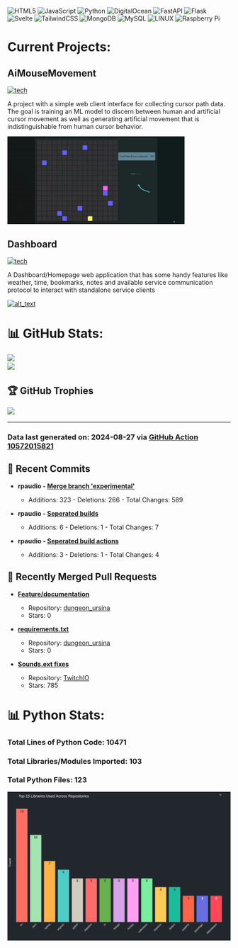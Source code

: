 ![HTML5](https://img.shields.io/badge/html5-%23E34F26.svg?style=plastic&logo=html5&logoColor=white) ![JavaScript](https://img.shields.io/badge/javascript-%23323330.svg?style=plastic&logo=javascript&logoColor=%23F7DF1E) ![Python](https://img.shields.io/badge/python-3670A0?style=plastic&logo=python&logoColor=ffdd54) ![DigitalOcean](https://img.shields.io/badge/DigitalOcean-%230167ff.svg?style=plastic&logo=digitalOcean&logoColor=white) ![FastAPI](https://img.shields.io/badge/FastAPI-005571?style=plastic&logo=fastapi) ![Flask](https://img.shields.io/badge/flask-%23000.svg?style=plastic&logo=flask&logoColor=white) ![Svelte](https://img.shields.io/badge/svelte-%23f1413d.svg?style=plastic&logo=svelte&logoColor=white) ![TailwindCSS](https://img.shields.io/badge/tailwindcss-%2338B2AC.svg?style=plastic&logo=tailwind-css&logoColor=white) ![MongoDB](https://img.shields.io/badge/MongoDB-%234ea94b.svg?style=plastic&logo=mongodb&logoColor=white) ![MySQL](https://img.shields.io/badge/mysql-%2300f.svg?style=plastic&logo=mysql&logoColor=white) ![LINUX](https://img.shields.io/badge/Linux-FCC624?style=plastic&logo=linux&logoColor=black) ![Raspberry Pi](https://img.shields.io/badge/-RaspberryPi-C51A4A?style=plastic&logo=Raspberry-Pi)
<br>

# Current Projects:

## AiMouseMovement

[![tech](https://skillicons.dev/icons?i=go,html,css,js,mongo,python,pytorch)](https://skillicons.dev)

A project with a simple web client interface for collecting cursor path data. The goal is training an ML model to discern between human and artificial cursor movement as well as generating artificial movement that is indistinguishable from human cursor behavior.


[<img alt="alt_text" width="400px" src="ProfileAssets/mmgif.gif" />](https://github.com/sockheadrps/AiMouseMovement)

## Dashboard

[![tech](https://skillicons.dev/icons?i=svelte,python,fastapi,tailwind,rust)](https://skillicons.dev)

A Dashboard/Homepage web application that has some handy features like weather, time, bookmarks, notes and available service communication protocol to interact with standalone service clients

[<img alt="alt_text" width="400px" src="ProfileAssets/overview.gif" />](https://github.com/sockheadrps/Terrace-Dashboard)

# 📊 GitHub Stats:

![](https://github-readme-stats.vercel.app/api?username=sockheadrps&theme=radical&hide_border=false&include_all_commits=true&count_private=true)<br/>
![](https://github-readme-stats.vercel.app/api/top-langs/?username=sockheadrps&theme=radical&hide_border=false&include_all_commits=true&count_private=true&layout=compact)

## 🏆 GitHub Trophies

![](https://github-profile-trophy.vercel.app/?username=sockheadrps&theme=radical&no-frame=false&no-bg=true&margin-w=4)

---


### Data last generated on: 2024-08-27 via [GitHub Action 10572015821](https://github.com/sockheadrps/sockheadrps/actions/runs/10572015821)

## 🚀 Recent Commits

- **rpaudio - [Merge branch 'experimental'](https://github.com/sockheadrps/rpaudio/commit/910a90a290f8f24e87bcbb772eee2c1b1dea2605)**
  - Additions: 323 - Deletions: 266 - Total Changes: 589

- **rpaudio - [Seperated builds](https://github.com/sockheadrps/rpaudio/commit/1b4cab29bdb11f6996c57ecd4a4499bc93d8a4a9)**
  - Additions: 6 - Deletions: 1 - Total Changes: 7

- **rpaudio - [Seperated build actions](https://github.com/sockheadrps/rpaudio/commit/19a331f23a33e9aba84b7553688c4f63b25ea5a0)**
  - Additions: 3 - Deletions: 1 - Total Changes: 4


## 🔀 Recently Merged Pull Requests

- **[Feature/documentation](https://github.com/drinkincode/dungeon_ursina/pull/6)**
  - Repository: [dungeon_ursina](https://github.com/drinkincode/dungeon_ursina)
  - Stars: 0

- **[requirements.txt](https://github.com/drinkincode/dungeon_ursina/pull/2)**
  - Repository: [dungeon_ursina](https://github.com/drinkincode/dungeon_ursina)
  - Stars: 0

- **[Sounds.ext fixes](https://github.com/PythonistaGuild/TwitchIO/pull/454)**
  - Repository: [TwitchIO](https://github.com/PythonistaGuild/TwitchIO)
  - Stars: 785

# 📊 Python Stats:

### Total Lines of Python Code: 10471
### Total Libraries/Modules Imported: 103
### Total Python Files: 123
![](DataVisuals/data.gif)

